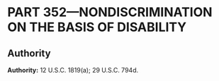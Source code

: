 # PART 352—NONDISCRIMINATION ON THE BASIS OF DISABILITY


## Authority

**Authority:** 12 U.S.C. 1819(a); 29 U.S.C. 794d.



